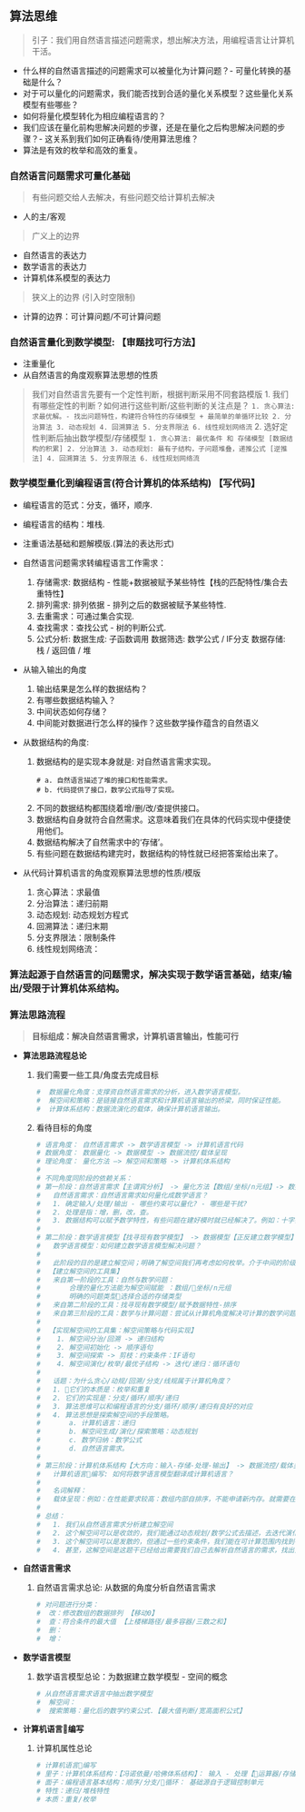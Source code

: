 ## 算法思维
> 引子：我们用自然语言描述问题需求，想出解决方法，用编程语言让计算机干活。

- 什么样的自然语言描述的问题需求可以被量化为计算问题？- 可量化转换的基础是什么？
- 对于可以量化的问题需求，我们能否找到合适的量化关系模型？这些量化关系模型有些哪些？
- 如何将量化模型转化为相应编程语言的？
- 我们应该在量化前构思解决问题的步骤，还是在量化之后构思解决问题的步骤？- 这关系到我们如何正确看待/使用算法思维？
- 算法是有效的枚举和高效的重复。

### 自然语言问题需求可量化基础
> 有些问题交给人去解决，有些问题交给计算机去解决 
- 人的主/客观

> 广义上的边界
- 自然语言的表达力
- 数学语言的表达力
- 计算机体系模型的表达力

> 狭义上的边界 (引入时空限制)
- 计算的边界：可计算问题/不可计算问题

### 自然语言量化到数学模型: 【审题找可行方法】
- 注重量化
- 从自然语言的角度观察算法思想的性质 
> 我们对自然语言先要有一个定性判断，根据判断采用不同套路模版
	1. 我们有哪些定性的判断？如何进行这些判断/这些判断的关注点是？
	```
	1. 贪心算法: 求最优解。- 找出问题特性，构建符合特性的存储模型 + 最简单的单循环比较
	2. 分治算法
	3. 动态规划
	4. 回溯算法
	5. 分支界限法
	6. 线性规划网络流
	```
	2. 选好定性判断后抽出数学模型/存储模型
	```
	1. 贪心算法: 最优条件 和 存储模型 [数据结构的积累]
	2. 分治算法
	3. 动态规划: 最有子结构，子问题堆叠，递推公式 [逆推法]
	4. 回溯算法
	5. 分支界限法
	6. 线性规划网络流
	```

### 数学模型量化到编程语言(符合计算机的体系结构) 【写代码】
- 编程语言的范式：分支，循环，顺序.
- 编程语言的结构：堆栈.
- 注重语法基础和题解模版.(算法的表达形式)

- 自然语言问题需求转编程语言工作需求：
	1. 存储需求: 数据结构 - 性能+数据被赋予某些特性【栈的匹配特性/集合去重特性】
	2. 排列需求: 排列依据 - 排列之后的数据被赋予某些特性.
	3. 去重需求：可通过集合实现.
	4. 查找需求：查找公式 - 树的判断公式.
	5. 公式分析: 
		数据生成: 子函数调用
		数据筛选: 数学公式 / IF分支
		数据存储: 栈 / 返回值 / 堆

- 从输入输出的角度
	1. 输出结果是怎么样的数据结构？
	2. 有哪些数据结构输入？
	3. 中间状态如何存储？
	4. 中间能对数据进行怎么样的操作？这些数学操作蕴含的自然语义

- 从数据结构的角度:
	1. 数据结构的是实现本身就是: 对自然语言需求实现。
		```
		# a. 自然语言描述了堆的接口和性能需求。
		# b. 代码提供了接口，数学公式指导了实现。
		```
	2. 不同的数据结构都围绕着增/删/改/查提供接口。
	3. 数据结构自身就符合自然需求。这意味着我们在具体的代码实现中便捷使用他们。
	4. 数据结构解决了自然需求中的‘存储’。
	5. 有些问题在数据结构建完时，数据结构的特性就已经把答案给出来了。

- 从代码计算机语言的角度观察算法思想的性质/模版
	1. 贪心算法：求最值
	2. 分治算法：递归前期
	3. 动态规划: 动态规划方程式
	4. 回溯算法：递归末期
	5. 分支界限法：限制条件
	6. 线性规划网络流：


### 算法起源于自然语言的问题需求，解决实现于数学语言基础，结束/输出/受限于计算机体系结构。

### 算法思路流程
> **目标组成：解决自然语言需求，计算机语言输出，性能可行**
- **算法思路流程总论**
	1. 我们需要一些工具/角度去完成目标
		```sh
		#  数据量化角度：支撑资自然语言需求的分析，进入数学语言模型。
		#  解空间和策略：是链接自然语言需求和计算机语言输出的桥梁，同时保证性能。
		#  计算体系结构：数据流演化的载体，确保计算机语言输出。
		```
	2. 看待目标的角度
		```sh
		# 语言角度： 自然语言需求 -> 数学语言模型 -> 计算机语言代码
		# 数据角度： 数据量化 -> 数据模型 -> 数据流控/载体呈现
		# 理论角度： 量化方法 —> 解空间和策略 -> 计算机体系结构		
		#
		# 不同角度同阶段的依赖关系：
		# 第一阶段：自然语言需求【主谓宾分析】 -> 量化方法【数组/坐标/n元组】-> 数据量化【常识性约束条件】
		#	自然语言需求：自然语言需求如何量化成数学语言？
		#	1. 确定输入/处理/输出 - 哪些约束可以量化? - 哪些是干扰?
		#	2. 处理是指：增，删，改，查。
		#	3. 数据结构可以赋予数学特性，有些问题在建好模时就已经解决了。例如：十字链接表/邻接矩阵。
		#
		# 第二阶段：数学语言模型【找寻现有数学模型】 -> 数据模型【正反建立数学模型】-> 解空间和策略【开始进入计算机语言】
		#	数学语言模型：如何建立数学语言模型解决问题？
		#	
		#	此阶段的目的是建立解空间；明确了解空间我们再考虑如何枚举。介于中间的阶级很麻烦的同时也具有很多工具。
		#  【建立解空间的工具集】
		#	来自第一阶段的工具：自然与数学问题：
		#		合理的量化方法能为解空间赋能 ：数组/坐标/n元组 
		#	   	明确的问题类型选择合适的存储类型
		#	来自第二阶段的工具：找寻现有数学模型/赋予数据特性-排序		
		#	来自第三阶段的工具：数学与计算问题：尝试从计算机角度解决可计算的数学问题 ：贪心/动规/回溯/分支/线规	
		#	
		#  【实现解空间的工具集：解空间策略与代码实现】
		#	 1. 解空间分治/回溯 -> 递归结构
		# 	 2. 解空间初始化 -> 顺序语句
		#	 3. 解空间探索 -> 剪枝：约束条件：IF语句
		#	 4. 解空间演化/枚举/最优子结构 -> 迭代/递归：循环语句
		#
		#	话题：为什么贪心/动规/回溯/分支/线规属于计算机角度？
		#	1. 它们的本质是：枚举和重复
		#	2. 它们的实现是：分支/循环/顺序/递归
		#	3. 算法思维可以和编程语言的分支/循环/顺序/递归有良好的对应
		#	4. 算法思想是探索解空间的手段策略。
		#		a. 计算机语言：递归
		#		b. 解空间生成/演化/探索策略：动态规划
		#		c. 数学归纳：数学公式
		#		d. 自然语言需求。
		#		
		# 第三阶段：计算机体系结构【大方向：输入-存储-处理-输出】 -> 数据流控/载体呈现【分支/循环/顺序/递归】-> 计算机语言代码【基本语法】
		#	计算机语言编写: 如何将数学语言模型翻译成计算机语言？
		#	
		#	名词解释：
		#	载体呈现：例如：在性能要求较高：数组内部自排序，不能申请新内存。就需要在数学模型允许的情况下，对数组载体进行调整利用。
		#	
		# 总结：
		#	1. 我们从自然语言需求分析建立解空间
		#	2. 这个解空间可以是收敛的，我们能通过动态规划/数学公式去描述，去迭代演化出就答案。
		#	3. 这个解空间可以是发散的，但通过一些约束条件，我们能在可计算范围内找到答案。
		#	4. 甚至，这解空间是这题干已经给出需要我们自己去解析自然语言的需求，找出范围合适的解空间和答案。
		```

- **自然语言需求**
	1. 自然语言需求总论: 从数据的角度分析自然语言需求
		```sh
		# 对问题进行分类：
		#  改：修改数组的数据排列 【移动0】
		#  查：符合条件的最大值 【上楼梯路径/最多容器/三数之和】
		#  删：
		#  增：
		```

- **数学语言模型**
	1. 数学语言模型总论：为数据建立数学模型 - 空间的概念
		```sh
		# 从自然语言需求语言中抽出数学模型
		#  解空间：
		#  搜索策略：量化后的数学约束公式.【最大值判断/宽高面积公式】
		```

- **计算机语言编写**
	1. 计算机属性总论
		```sh
		# 计算机语言编写
		# 里子：计算机体系结构：【冯诺依曼/哈佛体系结构】： 输入 - 处理【运算器/存储器/逻辑控制单元】- 输出
        # 面子：编程语言基本结构：顺序/分支/循环： 基础源自于逻辑控制单元
        # 特性：递归/堆栈特性
        # 本质：重复/枚举 
		```
